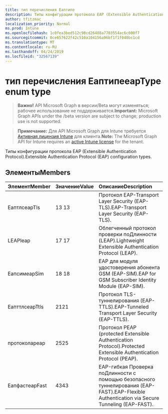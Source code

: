 ```yaml
---
title: тип перечисления Еаптипе
description: Типы конфигурации протокола EAP (Extensible Authentication Protocol).
author: tfitzmac
localization_priority: Normal
ms.prod: Intune
ms.openlocfilehash: 1c0fea3bed512c98cd26488a7703554ac6c600f7
ms.sourcegitcommit: 0ce657622f42c510a104156a96bf1f1f040bc1cd
ms.translationtype: MT
ms.contentlocale: ru-RU
ms.lasthandoff: 04/24/2019
ms.locfileid: "32567139"
---
```

# <a name="eaptype-enum-type"></a><span data-ttu-id="49f74-103">тип перечисления Еаптипе</span><span class="sxs-lookup"><span data-stu-id="49f74-103">eapType enum type</span></span>

> <span data-ttu-id="49f74-104">**Важно!** API Microsoft Graph в версии/Beta могут изменяться; рабочее использование не поддерживается.</span><span class="sxs-lookup"><span data-stu-id="49f74-104">**Important:** Microsoft Graph APIs under the /beta version are subject to change; production use is not supported.</span></span>

> <span data-ttu-id="49f74-105">**Примечание:** Для API Microsoft Graph для Intune требуется [Активная лицензия Intune](https://go.microsoft.com/fwlink/?linkid=839381) для клиента.</span><span class="sxs-lookup"><span data-stu-id="49f74-105">**Note:** The Microsoft Graph API for Intune requires an [active Intune license](https://go.microsoft.com/fwlink/?linkid=839381) for the tenant.</span></span>

<span data-ttu-id="49f74-106">Типы конфигурации протокола EAP (Extensible Authentication Protocol).</span><span class="sxs-lookup"><span data-stu-id="49f74-106">Extensible Authentication Protocol (EAP) configuration types.</span></span>

## <a name="members"></a><span data-ttu-id="49f74-107">Элементы</span><span class="sxs-lookup"><span data-stu-id="49f74-107">Members</span></span>
|<span data-ttu-id="49f74-108">Элемент</span><span class="sxs-lookup"><span data-stu-id="49f74-108">Member</span></span>|<span data-ttu-id="49f74-109">Значение</span><span class="sxs-lookup"><span data-stu-id="49f74-109">Value</span></span>|<span data-ttu-id="49f74-110">Описание</span><span class="sxs-lookup"><span data-stu-id="49f74-110">Description</span></span>|
|:---|:---|:---|
|<span data-ttu-id="49f74-111">Еаптлс</span><span class="sxs-lookup"><span data-stu-id="49f74-111">eapTls</span></span>|<span data-ttu-id="49f74-112">13 </span><span class="sxs-lookup"><span data-stu-id="49f74-112">13</span></span>|<span data-ttu-id="49f74-113">Протокол EAP-Transport Layer Security (EAP-TLS).</span><span class="sxs-lookup"><span data-stu-id="49f74-113">EAP-Transport Layer Security (EAP-TLS).</span></span>|
|<span data-ttu-id="49f74-114">LEAP</span><span class="sxs-lookup"><span data-stu-id="49f74-114">leap</span></span>|<span data-ttu-id="49f74-115">17 </span><span class="sxs-lookup"><span data-stu-id="49f74-115">17</span></span>|<span data-ttu-id="49f74-116">Облегченный протокол проверки поДлинности (LEAP).</span><span class="sxs-lookup"><span data-stu-id="49f74-116">Lightweight Extensible Authentication Protocol (LEAP).</span></span>|
|<span data-ttu-id="49f74-117">Еапсим</span><span class="sxs-lookup"><span data-stu-id="49f74-117">eapSim</span></span>|<span data-ttu-id="49f74-118">18 </span><span class="sxs-lookup"><span data-stu-id="49f74-118">18</span></span>|<span data-ttu-id="49f74-119">EAP для модуля удостоверения абонента GSM (EAP-SIM).</span><span class="sxs-lookup"><span data-stu-id="49f74-119">EAP for GSM Subscriber Identity Module (EAP-SIM).</span></span>|
|<span data-ttu-id="49f74-120">Еапттлс</span><span class="sxs-lookup"><span data-stu-id="49f74-120">eapTtls</span></span>|<span data-ttu-id="49f74-121">21</span><span class="sxs-lookup"><span data-stu-id="49f74-121">21</span></span>|<span data-ttu-id="49f74-122">Протокол TLS-туннелирования (EAP-TTLS).</span><span class="sxs-lookup"><span data-stu-id="49f74-122">EAP-Tunneled Transport Layer Security (EAP-TTLS).</span></span>|
|<span data-ttu-id="49f74-123">протокола</span><span class="sxs-lookup"><span data-stu-id="49f74-123">peap</span></span>|<span data-ttu-id="49f74-124">25</span><span class="sxs-lookup"><span data-stu-id="49f74-124">25</span></span>|<span data-ttu-id="49f74-125">Протокол PEAP (protected Extensible Authentication Protocol).</span><span class="sxs-lookup"><span data-stu-id="49f74-125">Protected Extensible Authentication Protocol (PEAP).</span></span>|
|<span data-ttu-id="49f74-126">Еапфаст</span><span class="sxs-lookup"><span data-stu-id="49f74-126">eapFast</span></span>|<span data-ttu-id="49f74-127">43</span><span class="sxs-lookup"><span data-stu-id="49f74-127">43</span></span>|<span data-ttu-id="49f74-128">EAP-гибкая Проверка поДлинности с помощью безопасного туннелирования (EAP-FAST).</span><span class="sxs-lookup"><span data-stu-id="49f74-128">EAP-Flexible Authentication via Secure Tunneling (EAP-FAST).</span></span>|





